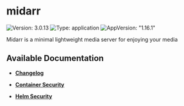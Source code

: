 # midarr

![Version: 3.0.13](https://img.shields.io/badge/Version-3.0.13-informational?style=flat-square) ![Type: application](https://img.shields.io/badge/Type-application-informational?style=flat-square) ![AppVersion: "1.16.1"](https://img.shields.io/badge/AppVersion-"1.16.1"-informational?style=flat-square)

Midarr is a minimal lightweight media server for enjoying your media

## Available Documentation

- [**Changelog**](CHANGELOG)

- [**Container Security**](container-security)

- [**Helm Security**](helm-security)

